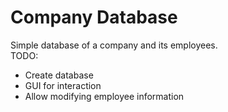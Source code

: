 # Company Database

Simple database of a company and its employees.  
TODO: 
* Create database
* GUI for interaction
* Allow modifying employee information
